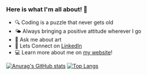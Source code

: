 ### Here is what I'm all about! 👋

- 🔍 Coding is a puzzle that never gets old
- 🌤️ Always bringing a positive attitude wherever I go
- 🎨 Ask me about art
- 🤝 Lets Connect on [LinkedIn](https://www.linkedin.com/in/benjamin-lee300)
- 💻 Learn more about me on [my website](https://minseoklee.oopy.io/)!

[![Anurag's GitHub stats](https://github-readme-stats.vercel.app/api?username=mslee300&show_icons=true&theme=transparent)](https://github.com/mslee300/github-readme-stats) 
[![Top Langs](https://github-readme-stats.vercel.app/api/top-langs/?username=mslee300)](https://github.com/mslee300/github-readme-stats)
